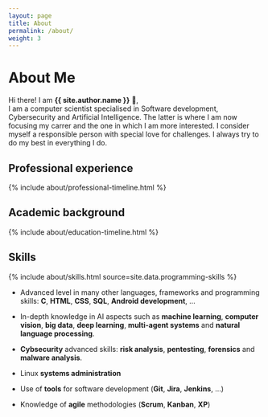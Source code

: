 ```yaml
---
layout: page
title: About
permalink: /about/
weight: 3
---
```


# **About Me**

Hi there! I am **{{ site.author.name }}** :wave:,<br>
I am a computer scientist specialised in Software development, Cybersecurity and Artificial Intelligence. The latter is where I am now focusing my carrer and the one in which I am more interested. I consider myself a responsible person with special love for challenges. I always try to do my best in everything I do.

## **Professional experience**
<div class="row">
{% include about/professional-timeline.html %}
</div>

## **Academic background**
<div class="row">
{% include about/education-timeline.html %}
</div>

## **Skills**
<div class="row">
{% include about/skills.html source=site.data.programming-skills %}
</div>

- Advanced level in many other languages, frameworks and programming skills: **C**, **HTML**, **CSS**, **SQL**, **Android development**, ...

- In-depth knowledge in AI aspects such as **machine learning**, **computer vision**, **big data**, **deep learning**, **multi-agent systems** and **natural language processing**.

- **Cybsecurity** advanced skills: **risk analysis**, **pentesting**, **forensics** and **malware analysis**.

- Linux **systems administration**

- Use of **tools** for software development (**Git**, **Jira**, **Jenkins**, ...)

- Knowledge of **agile** methodologies (**Scrum**, **Kanban**, **XP**)
